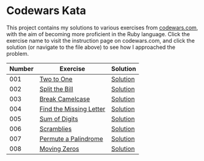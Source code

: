 # Codewars Kata
This project contains my solutions to various exercises from [codewars.com](www.codewars.com), with the aim of becoming more proficient in the Ruby language. Click the exercise name to visit the instruction page on codewars.com, and click the solution (or navigate to the file above) to see how I approached the problem.

| Number | Exercise | Solution |
|---|---|---|
| 001 | [Two to One](https://www.codewars.com/kata/5656b6906de340bd1b0000ac/ruby) | [Solution](https://github.com/gloyens/codewars-kata/blob/main/001-two-to-one.rb) |
| 002 | [Split the Bill](https://www.codewars.com/kata/5641275f07335295f10000d0/ruby) | [Solution](https://github.com/gloyens/codewars-kata/blob/main/002-split-the-bill.rb) |
| 003 | [Break Camelcase](https://www.codewars.com/kata/5208f99aee097e6552000148/ruby) | [Solution](https://github.com/gloyens/codewars-kata/blob/main/003-break-camelcase.rb) |
| 004 | [Find the Missing Letter](https://www.codewars.com/kata/5839edaa6754d6fec10000a2/ruby) | [Solution](https://github.com/gloyens/codewars-kata/blob/main/004-find-the-missing-letter.rb) |
| 005 | [Sum of Digits](https://www.codewars.com/kata/541c8630095125aba6000c00/ruby) | [Solution](https://github.com/gloyens/codewars-kata/blob/main/005-sum-of-digits.rb)
| 006 | [Scramblies](https://www.codewars.com/kata/55c04b4cc56a697bb0000048/ruby) | [Solution](https://github.com/gloyens/codewars-kata/blob/main/006-scramblies.rb) |
| 007 | [Permute a Palindrome](https://www.codewars.com/kata/58ae6ae22c3aaafc58000079/ruby) | [Solution](https://github.com/gloyens/codewars-kata/blob/main/007-permute-a-palindrome.rb)
| 008 | [Moving Zeros](https://www.codewars.com/kata/52597aa56021e91c93000cb0/ruby) | [Solution](https://github.com/gloyens/codewars-kata/blob/main/008-moving-zeros.rb) |
